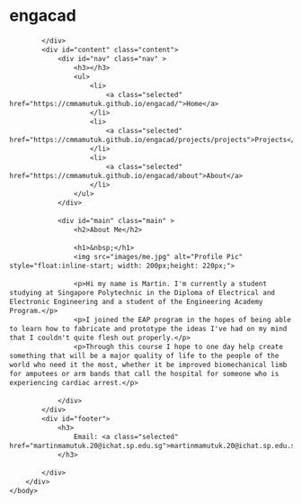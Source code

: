 <html>
    <head>
        <title>about</title>
        <link rel="stylesheet" type="text/css" href="style.css" />
    </head>
    <body>
        <div id="container">
            <div id="header">
                <h1>engacad</h1>

            </div>
            <div id="content" class="content">
                <div id="nav" class="nav" >
                    <h3></h3>
                    <ul>
                        <li>
                            <a class="selected" href="https://cmmamutuk.github.io/engacad/">Home</a>
                        </li>
                        <li>
                            <a class="selected" href="https://cmmamutuk.github.io/engacad/projects/projects">Projects</a>
                        </li>
                        <li>
                            <a class="selected" href="https://cmmamutuk.github.io/engacad/about">About</a>
                        </li>
                    </ul>
                </div>

                <div id="main" class="main" >
                    <h2>About Me</h2>
                    
                    <h1>&nbsp;</h1>
                    <img src="images/me.jpg" alt="Profile Pic" style="float:inline-start; width: 200px;height: 220px;">

                    <p>Hi my name is Martin. I'm currently a student studying at Singapore Polytechnic in the Diploma of Electrical and Electronic Engineering and a student of the Engineering Academy Program.</p>
                    <p>I joined the EAP program in the hopes of being able to learn how to fabricate and prototype the ideas I've had on my mind that I couldn't quite flesh out properly.</p>
                    <p>Through this course I hope to one day help create something that will be a major quality of life to the people of the world who need it the most, whether it be improved biomechanical limb for amputees or arm bands that call the hospital for someone who is experiencing cardiac arrest.</p>

                </div>
            </div>
            <div id="footer">
                <h3>
                    Email: <a class="selected" href="martinmamutuk.20@ichat.sp.edu.sg">martinmamutuk.20@ichat.sp.edu.sg</a>
                </h3>

            </div>
        </div>
    </body>
</html>
